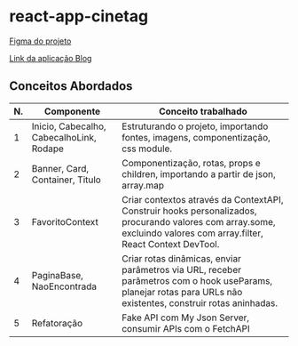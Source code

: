 # react-app-cinetag

[Figma do projeto](https://www.figma.com/file/UtiurQgr5yH1ClbLzDqVHl/2802---React%3A-Praticando-React-com-Js?type=design&node-id=12-2&mode=design&t=deCPncitMcbHRBqe-0)

[Link da aplicação Blog](https://alanserafim-react-cinetag.vercel.app/)


## Conceitos Abordados

| N. | Componente | Conceito trabalhado |
|--- |--- |---
| 1 | Inicio, Cabecalho, CabecalhoLink, Rodape |  Estruturando o projeto, importando fontes, imagens, componentização, css module.
| 2 | Banner, Card, Container, Titulo |  Componentização, rotas, props e children, importando a partir de json, array.map
| 3 | FavoritoContext |  Criar contextos através da ContextAPI, Construir hooks personalizados, procurando valores com array.some, excluindo valores com array.filter, React Context DevTool.
| 4 | PaginaBase, NaoEncontrada |  Criar rotas dinâmicas, enviar parâmetros via URL, receber parâmetros com o hook useParams, planejar rotas para URLs não existentes, construir rotas aninhadas.
| 5 | Refatoração |  Fake API com My Json Server, consumir APIs com o FetchAPI